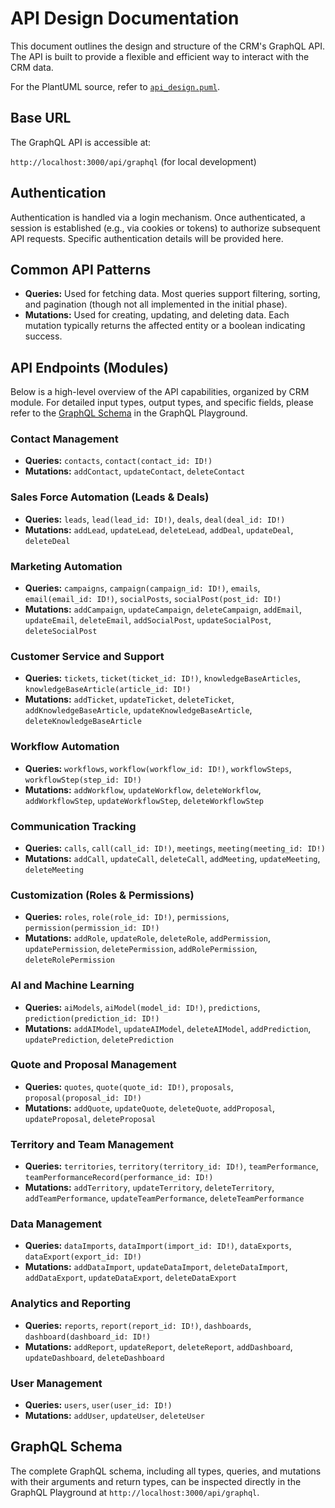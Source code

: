 # API Design Documentation

This document outlines the design and structure of the CRM's GraphQL API. The API is built to provide a flexible and efficient way to interact with the CRM data.

For the PlantUML source, refer to [`api_design.puml`](api_design.puml).

## Base URL

The GraphQL API is accessible at:

`http://localhost:3000/api/graphql` (for local development)

## Authentication

Authentication is handled via a login mechanism. Once authenticated, a session is established (e.g., via cookies or tokens) to authorize subsequent API requests. Specific authentication details will be provided here.

## Common API Patterns

*   **Queries:** Used for fetching data. Most queries support filtering, sorting, and pagination (though not all implemented in the initial phase).
*   **Mutations:** Used for creating, updating, and deleting data. Each mutation typically returns the affected entity or a boolean indicating success.

## API Endpoints (Modules)

Below is a high-level overview of the API capabilities, organized by CRM module. For detailed input types, output types, and specific fields, please refer to the [GraphQL Schema](#graphql-schema) in the GraphQL Playground.

### Contact Management

*   **Queries:** `contacts`, `contact(contact_id: ID!)`
*   **Mutations:** `addContact`, `updateContact`, `deleteContact`

### Sales Force Automation (Leads & Deals)

*   **Queries:** `leads`, `lead(lead_id: ID!)`, `deals`, `deal(deal_id: ID!)`
*   **Mutations:** `addLead`, `updateLead`, `deleteLead`, `addDeal`, `updateDeal`, `deleteDeal`

### Marketing Automation

*   **Queries:** `campaigns`, `campaign(campaign_id: ID!)`, `emails`, `email(email_id: ID!)`, `socialPosts`, `socialPost(post_id: ID!)`
*   **Mutations:** `addCampaign`, `updateCampaign`, `deleteCampaign`, `addEmail`, `updateEmail`, `deleteEmail`, `addSocialPost`, `updateSocialPost`, `deleteSocialPost`

### Customer Service and Support

*   **Queries:** `tickets`, `ticket(ticket_id: ID!)`, `knowledgeBaseArticles`, `knowledgeBaseArticle(article_id: ID!)`
*   **Mutations:** `addTicket`, `updateTicket`, `deleteTicket`, `addKnowledgeBaseArticle`, `updateKnowledgeBaseArticle`, `deleteKnowledgeBaseArticle`

### Workflow Automation

*   **Queries:** `workflows`, `workflow(workflow_id: ID!)`, `workflowSteps`, `workflowStep(step_id: ID!)`
*   **Mutations:** `addWorkflow`, `updateWorkflow`, `deleteWorkflow`, `addWorkflowStep`, `updateWorkflowStep`, `deleteWorkflowStep`

### Communication Tracking

*   **Queries:** `calls`, `call(call_id: ID!)`, `meetings`, `meeting(meeting_id: ID!)`
*   **Mutations:** `addCall`, `updateCall`, `deleteCall`, `addMeeting`, `updateMeeting`, `deleteMeeting`

### Customization (Roles & Permissions)

*   **Queries:** `roles`, `role(role_id: ID!)`, `permissions`, `permission(permission_id: ID!)`
*   **Mutations:** `addRole`, `updateRole`, `deleteRole`, `addPermission`, `updatePermission`, `deletePermission`, `addRolePermission`, `deleteRolePermission`

### AI and Machine Learning

*   **Queries:** `aiModels`, `aiModel(model_id: ID!)`, `predictions`, `prediction(prediction_id: ID!)`
*   **Mutations:** `addAIModel`, `updateAIModel`, `deleteAIModel`, `addPrediction`, `updatePrediction`, `deletePrediction`

### Quote and Proposal Management

*   **Queries:** `quotes`, `quote(quote_id: ID!)`, `proposals`, `proposal(proposal_id: ID!)`
*   **Mutations:** `addQuote`, `updateQuote`, `deleteQuote`, `addProposal`, `updateProposal`, `deleteProposal`

### Territory and Team Management

*   **Queries:** `territories`, `territory(territory_id: ID!)`, `teamPerformance`, `teamPerformanceRecord(performance_id: ID!)`
*   **Mutations:** `addTerritory`, `updateTerritory`, `deleteTerritory`, `addTeamPerformance`, `updateTeamPerformance`, `deleteTeamPerformance`

### Data Management

*   **Queries:** `dataImports`, `dataImport(import_id: ID!)`, `dataExports`, `dataExport(export_id: ID!)`
*   **Mutations:** `addDataImport`, `updateDataImport`, `deleteDataImport`, `addDataExport`, `updateDataExport`, `deleteDataExport`

### Analytics and Reporting

*   **Queries:** `reports`, `report(report_id: ID!)`, `dashboards`, `dashboard(dashboard_id: ID!)`
*   **Mutations:** `addReport`, `updateReport`, `deleteReport`, `addDashboard`, `updateDashboard`, `deleteDashboard`

### User Management

*   **Queries:** `users`, `user(user_id: ID!)`
*   **Mutations:** `addUser`, `updateUser`, `deleteUser`

## GraphQL Schema

The complete GraphQL schema, including all types, queries, and mutations with their arguments and return types, can be inspected directly in the GraphQL Playground at `http://localhost:3000/api/graphql`.